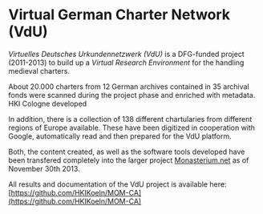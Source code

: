 # Virtual German Charter Network (VdU)

_Virtuelles Deutsches Urkundennetzwerk (VdU)_ is a DFG-funded project (2011-2013) to build up a _Virtual Research Environment_ for the handling medieval charters.

About 20.000 charters from 12 German archives contained in 35 archival fonds were scanned during the project phase and enriched with metadata. HKI Cologne developed

In addition, there is a collection of 138 different chartularies from different regions of Europe available. These have been digitized in cooperation with Google, automatically read and then prepared for the VdU platform.

Both, the content created, as well as the software tools developed have been transfered completely into the larger project [Monasterium.net](http://www.monasterium.net/) as of November 30th 2013.

All results and documentation of the VdU project is available here: [https://github.com/HKIKoeln/MOM-CA](https://github.com/HKIKoeln/MOM-CA)
